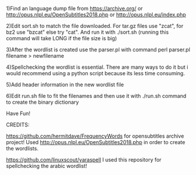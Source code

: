 1)Find an language dump file from https://archive.org/ or http://opus.nlpl.eu/OpenSubtitles2018.php or http://opus.nlpl.eu/index.php

2)Edit sort.sh to match the file downloaded. For tar.gz files use "zcat", for bz2 use "bzcat" else try "cat". And run it with ./sort.sh (running this command will take LONG if the file size is big)

3)After the wordlist is created use the parser.pl with command perl parser.pl filename > newfilename

4)Spellchecking the wordlist is essential. There are many ways to do it but i would recommend using a python script because its less time consuming. 

5)Add header information in the new wordlist file

6)Edit run.sh file to fit the filenames and then use it with ./run.sh command to create the binary dictionary

Have Fun!

CREDITS: 

https://github.com/hermitdave/FrequencyWords for opensubtitles archive project! Used http://opus.nlpl.eu/OpenSubtitles2018.php in order to create the wordlists.

https://github.com/linuxscout/yaraspell I used this repository for spellchecking the arabic wordlist!



